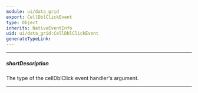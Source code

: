 ```yaml
---
module: ui/data_grid
export: CellDblClickEvent
type: Object
inherits: NativeEventInfo
uid: ui/data_grid:CellDblClickEvent
generateTypeLink: 
---
```

---
##### shortDescription
The type of the cellDblClick event handler's argument.

---
<!-- Description goes here -->